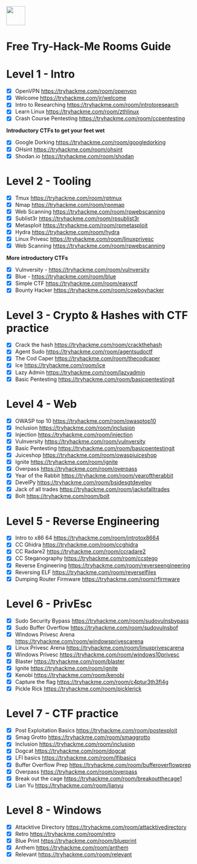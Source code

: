 <img src="https://tryhackme.com/img/THMlogo.png" width=50>

# Free Try-Hack-Me Rooms Guide
# Level 1 - Intro
- [x] OpenVPN https://tryhackme.com/room/openvpn
- [x] Welcome https://tryhackme.com/jr/welcome
- [x] Intro to Researching https://tryhackme.com/room/introtoresearch
- [x] Learn Linux https://tryhackme.com/room/zthlinux
- [x] Crash Course Pentesting https://tryhackme.com/room/ccpentesting

**Introductory CTFs to get your feet wet**

- [x] Google Dorking https://tryhackme.com/room/googledorking
- [x] OHsint https://tryhackme.com/room/ohsint
- [x] Shodan.io https://tryhackme.com/room/shodan

# Level 2 - Tooling
- [x] Tmux https://tryhackme.com/room/rptmux
- [x] Nmap https://tryhackme.com/room/rpnmap
- [x] Web Scanning https://tryhackme.com/room/rpwebscanning
- [x] Sublist3r https://tryhackme.com/room/rpsublist3r
- [x] Metasploit https://tryhackme.com/room/rpmetasploit
- [x] Hydra https://tryhackme.com/room/hydra
- [x] Linux Privesc https://tryhackme.com/room/linuxprivesc
- [x] Web Scanning https://tryhackme.com/room/rpwebscanning

**More introductory CTFs**
- [x] Vulnversity - https://tryhackme.com/room/vulnversity
- [x] Blue - https://tryhackme.com/room/blue
- [x] Simple CTF https://tryhackme.com/room/easyctf
- [x] Bounty Hacker https://tryhackme.com/room/cowboyhacker

# Level 3 - Crypto & Hashes with CTF practice
- [x] Crack the hash https://tryhackme.com/room/crackthehash
- [x] Agent Sudo https://tryhackme.com/room/agentsudoctf
- [x] The Cod Caper https://tryhackme.com/room/thecodcaper
- [x] Ice https://tryhackme.com/room/ice
- [x] Lazy Admin https://tryhackme.com/room/lazyadmin
- [x] Basic Pentesting https://tryhackme.com/room/basicpentestingjt

# Level 4 - Web
- [x] OWASP top 10 https://tryhackme.com/room/owasptop10
- [x] Inclusion https://tryhackme.com/room/inclusion
- [x] Injection https://tryhackme.com/room/injection
- [x] Vulnversity https://tryhackme.com/room/vulnversity
- [x] Basic Pentesting https://tryhackme.com/room/basicpentestingjt
- [x] Juiceshop https://tryhackme.com/room/owaspjuiceshop
- [x] Ignite https://tryhackme.com/room/ignite
- [x] Overpass https://tryhackme.com/room/overpass
- [x] Year of the Rabbit https://tryhackme.com/room/yearoftherabbit
- [x] DevelPy https://tryhackme.com/room/bsidesgtdevelpy
- [x] Jack of all trades https://tryhackme.com/room/jackofalltrades
- [x] Bolt https://tryhackme.com/room/bolt

# Level 5 - Reverse Engineering
- [x] Intro to x86 64 https://tryhackme.com/room/introtox8664
- [x] CC Ghidra https://tryhackme.com/room/ccghidra
- [x] CC Radare2 https://tryhackme.com/room/ccradare2
- [x] CC Steganography https://tryhackme.com/room/ccstego
- [x] Reverse Engineering https://tryhackme.com/room/reverseengineering
- [x] Reversing ELF https://tryhackme.com/room/reverselfiles
- [x] Dumping Router Firmware https://tryhackme.com/room/rfirmware

# Level 6 - PrivEsc
- [x] Sudo Security Bypass https://tryhackme.com/room/sudovulnsbypass
- [x] Sudo Buffer Overflow https://tryhackme.com/room/sudovulnsbof
- [x] Windows Privesc Arena https://tryhackme.com/room/windowsprivescarena
- [x] Linux Privesc Arena https://tryhackme.com/room/linuxprivescarena
- [x] Windows Privesc https://tryhackme.com/room/windows10privesc
- [x] Blaster https://tryhackme.com/room/blaster
- [x] Ignite https://tryhackme.com/room/ignite
- [x] Kenobi https://tryhackme.com/room/kenobi
- [x] Capture the flag https://tryhackme.com/room/c4ptur3th3fl4g
- [x] Pickle Rick https://tryhackme.com/room/picklerick

# Level 7 - CTF practice
- [x] Post Exploitation Basics https://tryhackme.com/room/postexploit
- [x] Smag Grotto https://tryhackme.com/room/smaggrotto
- [x] Inclusion https://tryhackme.com/room/inclusion
- [x] Dogcat https://tryhackme.com/room/dogcat
- [x] LFI basics https://tryhackme.com/room/lfibasics
- [x] Buffer Overflow Prep https://tryhackme.com/room/bufferoverflowprep
- [x] Overpass https://tryhackme.com/room/overpass
- [x] Break out the cage https://tryhackme.com/room/breakoutthecage1
- [x] Lian Yu https://tryhackme.com/room/lianyu

# Level 8 - Windows
- [x] Attacktive Directory https://tryhackme.com/room/attacktivedirectory
- [x] Retro https://tryhackme.com/room/retro
- [x] Blue Print https://tryhackme.com/room/blueprint
- [x] Anthem https://tryhackme.com/room/anthem
- [x] Relevant https://tryhackme.com/room/relevant
